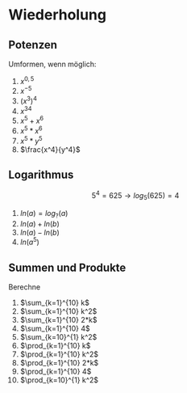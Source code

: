# Wiederholung

## Potenzen

Umformen, wenn möglich:

1. $`x^{0,5}`$
1. $`x^{-5}`$
1. $`({x^3})^4`$
1. $`{x^3}^4`$
1. $`x^5 + x^6`$
1. $`x^5 * x^6`$
1. $`x^5 * y^5`$
1. $`\frac{x^4}{y^4}`$


## Logarithmus

```math
5^4 = 625 \longrightarrow log_5 (625) = 4
```

1. $`ln(a) = log_{?}(a)`$
1. $`ln(a) + ln(b)`$
1. $`ln(a) - ln(b)`$
1. $`ln(a^5)`$


## Summen und Produkte

Berechne

1. $`\sum_{k=1}^{10} k`$
1. $`\sum_{k=1}^{10} k^2`$
1. $`\sum_{k=1}^{10} 2*k`$
1. $`\sum_{k=1}^{10} 4`$
1. $`\sum_{k=10}^{1} k^2`$
1. $`\prod_{k=1}^{10} k`$
1. $`\prod_{k=1}^{10} k^2`$
1. $`\prod_{k=1}^{10} 2*k`$
1. $`\prod_{k=1}^{10} 4`$
1. $`\prod_{k=10}^{1} k^2`$